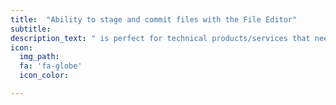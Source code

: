 ```yaml
---
title:  "Ability to stage and commit files with the File Editor"
subtitle:
description_text: " is perfect for technical products/services that need a bit of explaining. Includes features section, pricing table, FAQ section and social proof area."
icon:
  img_path:
  fa: 'fa-globe'
  icon_color: 

---
```

